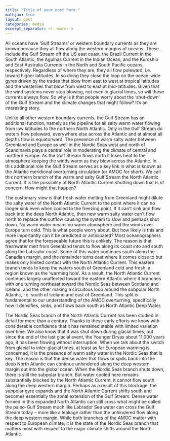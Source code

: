 ```yaml
---
title: "Title of your post here."
mathjax: true
layout: post
categories: media
excerpt_separator: <!--more-->
---
```

All oceans have ‘Gulf Streams’ or western boundary currents as they are known because they all flow along the western margins of oceans. These include the Gulf Stream off the US east coast, the Brazil Current in the South Atlantic, the Agulhas Current in the Indian Ocean, and the Kuroshio and East Australia Currents in the North and South Pacific oceans, respectively. Regardless of where they are, they all flow poleward, i.e. toward higher latitudes. In so doing they close the loop on the ocean-wide gyres driven by the trades that blow from east to west at tropical latitudes and the westerlies that blow from west to east at mid-latitudes. Given that the wind systems never stop blowing, not even in glacial times, so will these currents always flow. So why is it that people worry about the ‘shut-down’ of the Gulf Stream and the climate changes that might follow? It’s an interesting story. 
<!--more-->

Unlike all other western boundary currents, the Gulf Stream has an additional function, namely as the pipeline for all salty warm water flowing from low latitudes to the northern North Atlantic. Only in the Gulf Stream do waters flow poleward, everywhere else across the Atlantic and at almost all depths flow is equatorward. The presence of warm salty water between Greenland and Europe as well in the Nordic Seas west and north of Scandinavia plays a central role in moderating the climate of central and northern Europe. As the Gulf Stream flows north it loses heat to the atmosphere keeping the winds warm as they blow across the Atlantic. In this additional role the Gulf Stream serves as a key link in what is known as the Atlantic meridional overturning circulation (or AMOC for short). We call this northern branch of the warm and salty Gulf Stream the North Atlantic Current. It is the possibility of North Atlantic Current shutting down that is of concern. How might that happen? 

The customary view is that fresh water melting from Greenland might dilute the salty water of the North Atlantic Current to the point where it can no longer sink even when cooled to the freezing point. If it can’t sink and flow back into the deep North Atlantic, then new warm salty water can’t flow north to replace the outflow causing the system to slow and perhaps shut down. No warm water means no warm atmosphere and the winds over Europe turn cold. This is what people worry about. But how likely is this and more importantly can it be predicted or anticipated? Most oceanographers agree that for the foreseeable future this is unlikely. The reason is that freshwater melt from Greenland tends to flow along its coast into and south along the Labrador coast. Some of this water continues south along the Canadian margin, and the remainder turns east where it comes close to but makes only limited contact with the North Atlantic Current. This eastern branch tends to keep the waters south of Greenland cold and fresh, a region known as the ‘warming hole’. As a result, the North Atlantic Current continues largely unaffected toward the eastern Atlantic where it branches with one turning northeast toward the Nordic Seas between Scotland and Iceland, and the other making a circuitous loop around the subpolar North Atlantic, i.e. south of Iceland and east of Greenland. This split is fundamental to our understanding of the AMOC overturning, specifically how it densifies, sinks, and flows back south as North Atlantic Deep Water.  

The Nordic Seas branch of the North Atlantic Current has been studied in detail for more than a century. Thanks to these early efforts we know with considerable confidence that it has remained stable with limited variation over time. We also know that it was shut down during glacial times, but since the end of the last glacial event, the Younger Dryas about 11,000 years ago, it has been flowing without interruption. When we talk about the switch from glacial to inter-glacial times, at least as far European warming is concerned, it is the presence of warm salty water in the Nordic Seas that is key. The reason is that the dense water that flows or spills back into the deep North Atlantic can continue unhindered along the deep western margin out into the global ocean. When the Nordic Seas branch shuts down, there is still the subpolar branch. But water cooled here remains substantially blocked by the North Atlantic Current, it cannot flow south along the deep western margin. Perhaps as a result of this blockage, the subpolar gyre expands and the North Atlantic Current shifts south and becomes essentially the zonal extension of the Gulf Stream. Dense water formed in this expanded North Atlantic can still cross what might be called the paleo-Gulf Stream much like Labrador Sea water can cross the Gulf Stream today – more like a leakage rather than the unhindered flow along the deep western margin. While both branches of the AMOC matter with respect to European climate, it is the state of the Nordic Seas branch that matters most with respect to the major climate shifts around the North Atlantic. 
